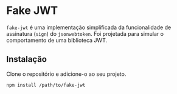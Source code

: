 # Fake JWT

`fake-jwt` é uma implementação simplificada da funcionalidade de assinatura (`sign`) do `jsonwebtoken`. Foi projetada para simular o comportamento de uma biblioteca JWT.

## Instalação

Clone o repositório e adicione-o ao seu projeto.

```bash
npm install /path/to/fake-jwt
